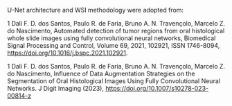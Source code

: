 U-Net architecture and WSI methodology were adopted from:

1 Dalí F. D. dos Santos, Paulo R. de Faria, Bruno A. N. Travençolo, Marcelo Z. do Nascimento, Automated detection of tumor regions from oral histological whole slide images using fully convolutional neural networks, Biomedical Signal Processing and Control, Volume 69, 2021, 102921, ISSN 1746-8094, https://doi.org/10.1016/j.bspc.2021.102921.

1 Dalí F. D. dos Santos, Paulo R. de Faria, Bruno A. N. Travençolo, Marcelo Z. do Nascimento, Influence of Data Augmentation Strategies on the Segmentation of Oral Histological Images Using Fully Convolutional Neural Networks. J Digit Imaging (2023), https://doi.org/10.1007/s10278-023-00814-z
